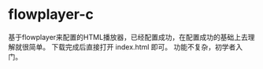 # flowplayer-c
基于flowplayer来配置的HTML播放器，已经配置成功，在配置成功的基础上去理解就很简单。
下载完成后直接打开 index.html 即可。
功能不复杂，初学者入门。
